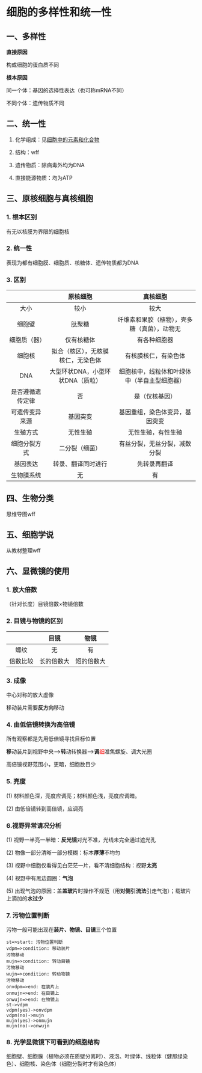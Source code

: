 # 细胞的多样性和统一性

## 一、多样性

**直接原因**

构成细胞的蛋白质不同

**根本原因**

同一个体：基因的选择性表达（也可称mRNA不同）

不同个体：遗传物质不同

## 二、统一性

1. 化学组成：见[细胞中的元素和化合物](wff)

2. 结构：wff

3. 遗传物质：除病毒外均为DNA

4. 直接能源物质：均为ATP

## 三、原核细胞与真核细胞

### 1. 根本区别

 有无以核膜为界限的细胞核

### 2. 统一性

表现为都有细胞膜、细胞质、核糖体、遗传物质都为DNA

### 3. 区别

|                  |              原核细胞              |                   真核细胞                   |
| :--------------: | :--------------------------------: | :------------------------------------------: |
|       大小       |                较小                |                     较大                     |
|      细胞壁      |               肽聚糖               | 纤维素和果胶（植物），壳多糖（真菌），动物无 |
|   细胞质（器）   |             仅有核糖体             |                 有各种细胞器                 |
|      细胞核      | 拟合（核区），无核膜核仁，无染色体 |             有核膜核仁，有染色体             |
|       DNA        |  大型环状DNA，小型环状DNA（质粒）  | 细胞核中，线粒体和叶绿体中（半自主型细胞器） |
| 是否遵循遗传定律 |                 否                 |                是（仅核基因）                |
|  可遗传变异来源  |              基因突变              |        基因重组，染色体变异，基因突变        |
|     生殖方式     |              无性生殖              |              无性生殖，有性生殖              |
|   细胞分裂方式   |           二分裂（细菌）           |         有丝分裂，无丝分裂，减数分裂         |
|     基因表达     |         转录、翻译同时进行         |                 先转录再翻译                 |
|    生物膜系统    |                 无                 |                      有                      |

## 四、生物分类

思维导图wff

## 五、细胞学说

从教材整理wff

## 六、显微镜的使用

### 1. 放大倍数

（针对长度）目镜倍数×物镜倍数

### 2. 目镜与物镜的区别

||目镜|物镜|
| :--: | :--: | :--: |
| 螺纹 | 无 | 有 |
| 倍数比较 | 长的倍数大 | 短的倍数大 |

### 3. 成像

中心对称的放大虚像

移动装片需要**反方向**移动

### 4. 由低倍镜转换为高倍镜

所有观察都是先用低倍镜寻找目标位置

**移**动装片到视野中央-->**转**动转换器-->**调**<font color=red>细</font>准焦螺旋、调大光圈

高倍镜视野范围小，更暗，细胞数目少

### 5. 亮度

(1) 材料颜色深，亮度应调亮；材料颜色浅，亮度应调暗。

(2) 由低倍镜转到高倍镜，应调亮

### 6.视野异常请况分析

(1) 视野一半亮一半暗：**反光镜**对光不准，光线未完全通过遮光孔

(2) 物像一部分清晰一部分模糊：标本**厚薄**不均匀

(3) 视野中细胞仅看得见白茫茫一片，看不清细胞结构：视野**太亮**

(4) 视野中有黑边圆圈：**气泡**

(5) 出现气泡的原因：盖**盖玻片**时操作不规范（用**对侧引流法**引走气泡）；载玻片上滴加的**水过少**

### 7. 污物位置判断

污物一般可能出现在**装片、物镜、目镜**三个位置

```flow
st=>start: 污物位置判断
vdpm=>condition: 移动装片
污物移动
mujn=>condition: 转动目镜
污物移动
wujn=>condition: 转动物镜
污物移动
onvdpm=>end: 在装片上
onmujn=>end: 在目镜上
onwujn=>end: 在物镜上
st->vdpm
vdpm(yes)->onvdpm
vdpm(no)->mujn
mujn(yes)->onmujn
mujn(no)->onwujn
```

### 8. 光学显微镜下可看到的细胞结构

细胞壁、细胞膜（植物必须在质壁分离时）、液泡、叶绿体、线粒体（健那绿染色）、细胞核、染色体（细胞分裂时才有染色体）